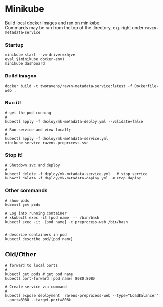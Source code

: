 # Minikube

Build local docker images and run on minikube.  
Commands may be run from the top of the directory, e.g. right under `raven-metadata-service`


### Startup

```
minikube start --vm-driver=xhyve
eval $(minikube docker-env)
minikube dashboard
```

### Build images

```
docker build -t tworavens/raven-metadata-service:latest -f Dockerfile-web .
```

### Run it!

```
# get the pod running
#
kubectl apply -f deploy/mk-metadata-deploy.yml --validate=false

# Run service and view locally
#
kubectl apply -f deploy/mk-metadata-service.yml
minikube service ravens-preprocess-svc

```

### Stop it!

```
# Shutdown svc and deploy
#
kubectl delete -f deploy/mk-metadata-service.yml   # stop service
kubectl delete -f deploy/mk-metadata-deploy.yml  # stop deploy
```


### Other commands

```
# show pods
kubectl get pods

# Log into running container
# xkubectl exec -it [pod name] -- /bin/bash
kubectl exec -it  [pod name] -c preprocess-web /bin/bash


# describe containers in pod
kubectl describe pod/[pod name]

```

## Old/Other

```
# forward to local ports
#
kubectl get pods # get pod name
kubectl port-forward [pod name] 8080:8080

# Create service via command
#
kubectl expose deployment  ravens-preprocess-web --type="LoadBalancer" --port=8080 --target-port=8080
```
